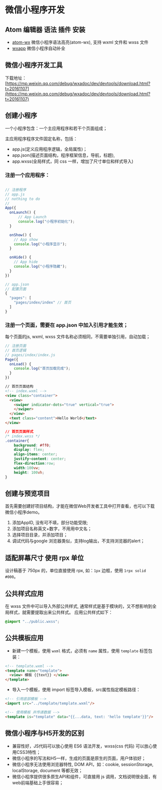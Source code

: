 # 微信小程序开发
## Atom 编辑器 语法 插件 安装
- [atom-wx](https://atom.io/packages/atom-wx "atom-wx") 微信小程序语法高亮(atom-wx), 支持 wxml 文件和 wxss 文件
- [wxapp](https://github.com/xiadd/atom-wxapp "wxapp") 微信小程序自动补全

## 微信小程序开发工具

下载地址：   [https://mp.weixin.qq.com/debug/wxadoc/dev/devtools/download.html?t=20161107](https://mp.weixin.qq.com/debug/wxadoc/dev/devtools/download.html?t=20161107)

## 创建小程序

一个小程序包含：一个主应用程序和若干个页面组成；  

主应用程序程序文件固定名称，包括：
- app.js(定义应用程序逻辑，全局属性)；
- app.json(描述页面结构，程序框架信息，导航，标题),
- app.wxss(全局样式，同 css 一样，增加了尺寸单位和样式导入)

### 注册一个应用程序：
```javascript

// 注册程序
// app.js
// nothing to do
//
App({
  onLaunch() {
      // App Launch
      console.log("小程序初始化");
  }

  onShow() {
    // App show
    console.log("小程序显示");
  }

  onHide() {
    // App hide
    console.log("小程序隐藏");
  }
})

// app.json
// 配置页面
{
  "pages": [
    "pages/index/index" // 首页
  ]
}
```

### 注册一个页面，需要在 app.json 中加入引用才能生效；  
每个页面的js, wxml, wxss 文件名称必须相同，不需要单独引用，自动加载；
```javascript
// 注册页面
// 首页逻辑
// pages/index/index.js
Page({
  onLoad() {
    console.log("首页加载完成");
  }
})
```
```HTML
// 首页页面结构
<!-- index.wxml -->
<view class="container">
  <view>
    <swiper indicator-dots="true" vertical="true">
    </swiper>
  </view>
  <text class="content">Hello World</text>
</view>
```
```css
// 首页页面样式
/* index.wxss */
.container{
    background: #ff0;
    display: flex;
    align-items: center;
    justify-content: center;
    flex-direction:row;
    width:100vw;
    height: 100vh;
}

```
## 创建与预览项目
首先需要创建好项目结构，才能在微信Web开发者工具中打开查看，也可以下载微信小程序demo。
1. 添加AppID, 没有可不填，部分功能受限;
2. 添加项目名称英文+数字，不用用中文名；
3. 选择项目目录，并添加项目；
4. 调试代码与google 浏览器类似，支持log输出，不支持浏览器的alert；

## 适配屏幕尺寸 使用 rpx 单位
设计稿基于 750px 的，单位直接使用 rpx, 如：`1px` 边框，使用 `1rpx solid #000`。

## 公共样式应用

在 wxss 文件中可以导入外部公共样式, 通常样式是基于模块的，又不想影响到全局样式，就需要提取出来公共样式。
应用公共样式如下：  

```css
@import "../public.wxss";
```

## 公共模板应用
- 新建一个模板，使用 `wxml` 格式，必须有 `name` 属性，使用 `template` 标签包装：
```html
<!-- template.wxml -->
<template name="template">
  <view> 模板 {{text}} </view>
</template>

```  
- 导入一个模板，使用 import 标签导入模板，src属性指定模板路径：  
```html
<!-- 引用底部模板 -->
<import src="../template/template.wxml"/>

<!-- 使用模板 并传递数据 -->
<template is="template" data="{{...data, text: 'hello template'}}"/>
```

## 微信小程序与H5开发的区别
- 兼容性好，JS代码可以放心使用 ES6 语法开发，wxss(css 代码) 可以放心使用CSS3特性；
- 微信小程序的写法和H5一样，生成的页面是原生的页面，用户体验好；
- 微信小程序无法使用浏览器特性, DOM API，如：cookie, sessionStorage, localStorage, document 等都无效；
- 微信小程序提供很多原生API和组件，可直接用 js 调用，文档说明很全面，有web前端基础上手很容易；
